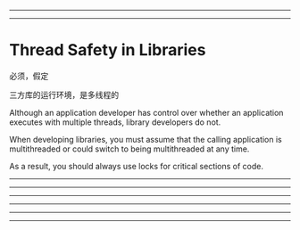 
<hr>


<hr>


# Thread Safety in Libraries



必须，假定


三方库的运行环境，是多线程的




Although an application developer has control over whether an application executes with multiple threads, library developers do not. 



When developing libraries,
 you must assume that the calling application is multithreaded
 or could switch to being multithreaded at any time. 




As a result, you should always use locks for critical sections of code.




<hr>

<hr>

<hr>



<hr>

<hr>





<hr>





